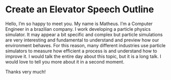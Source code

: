 # Create an Elevator Speech Outline

Hello, I’m so happy to meet you. My name is Matheus.
I’m a Computer Engineer in a brazilian company. I work developing a particle physics simulator. It may appear a bit specific and complex but particle simulations are very interesting and fundamental to understand and preview how our environment behaves. For this reason, many different industries use particle simulators to measure how efficient a process is and understand how to improve it. I would talk the entire day about this topic, but it is a long talk. I would love to tell you more about it in a second moment.

Thanks very much!
